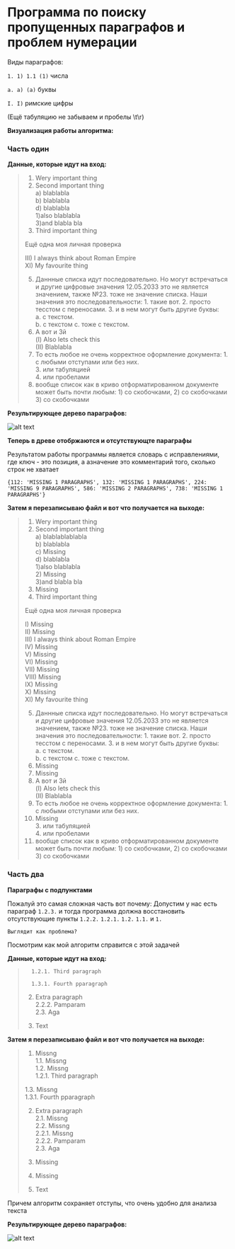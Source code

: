 # **Программа по поиску пропущенных параграфов и проблем нумерации**

Виды параграфов:

```1. 1) 1.1 (1)``` числа

```a. a) (a)``` буквы

```I. I)``` римские цифры

(Ещё табуляцию не забываем и пробелы \t\r)

**Визуализация работы алгоритма:**

### Часть один

**Данные, которые идут на вход:**

> 1. Wery important thing  
> 2. Second important thing  
> 	a) blablabla  
> 	b) blablabla  
> 	d) blablabla  
> 		1)also blablabla  
> 		3)and blabla bla  
> 4. Third important thing  
>   
> Ещё одна моя личная проверка  
>   
> III) I always think about Roman Empire  
> XI) My favourite thing  
>   
> 5. Даннные списка идут последовательно. Но могут встречаться и другие цифровые значения 12.05.2033 это не является значением, также №23. тоже не значение списка.  Наши значения  это последовательности: 1. такие вот. 2. просто   
> тесстом с переносами. 3. и в нем могут быть другие буквы:   
> 	a. c текстом.   
> 	b. с текстом  c. тоже с текстом.   
> 3. А вот и 3й  
> 	(I) Also lets check this  
> 	(II) Blablabla  
> 4. То есть любое не очень корректное оформление документа: 1. с любыми отступами или без них.   
> 		3. или табуляцией  
>              4. или пробелами  
> 5. вообще список как в криво отформатированном документе может быть почти любым: 1) со скобочками, 2) со скобочками 3) со скобочками  

**Результирующее дерево параграфов:**

![alt text](https://github.com/rodion02/Paragraph_numerization/blob/main/demo.png?raw=true)

**Теперь в древе отобржаются и отсутствующте параграфы**

Результатом работы программы является словарь с исправлениями, где ключ - это позиция, а азначение это комментарий того, сколько строк не хватает

```{112: 'MISSING 1 PARAGRAPHS', 132: 'MISSING 1 PARAGRAPHS', 224: 'MISSING 9 PARAGRAPHS', 586: 'MISSING 2 PARAGRAPHS', 738: 'MISSING 1 PARAGRAPHS'}```

**Затем я перезаписываю файл и вот что получается на выходе:**

> 1. Wery important thing  
> 2. Second important thing  
> 	a) blablablablabla  
> 	b) blablabla  
> 	c) Missing  
> 	d) blablabla  
> 		1)also blablabla  
> 		2) Missing  
> 		3)and blabla bla  
> 3. Missing  
> 4. Third important thing  
>   
> Ещё одна моя личная проверка  
>   
> I) Missing  
> II) Missing  
> III) I always think about Roman Empire  
> IV) Missing  
> V) Missing  
> VI) Missing  
> VII) Missing  
> VIII) Missing  
> IX) Missing  
> X) Missing  
> XI) My favourite thing  
>   
> 5. Даннные списка идут последовательно. Но могут встречаться и другие цифровые значения 12.05.2033 это не является значением, также №23. тоже не значение списка.  Наши значения  это последовательности: 1. такие вот. 2. просто   
> тесстом с переносами. 3. и в нем могут быть другие буквы:   
> 	a. c текстом.   
> 	b. с текстом  c. тоже с текстом.   
> 1. Missing  
> 2. Missing  
> 3. А вот и 3й  
> 	(I) Also lets check this  
> 	(II) Blablabla  
> 4. То есть любое не очень корректное оформление документа: 1. с любыми отступами или без них.   
> 	2. Missing  
> 			3. или табуляцией  
>              4. или пробелами  
> 5. вообще список как в криво отформатированном документе может быть почти любым: 1) со скобочками, 2) со скобочками 3) со скобочками    

### Часть два

**Параграфы с подпунктами**

Пожалуй это самая сложная часть вот почему:
	Допустим у нас есть параграф ```1.2.3.``` и тогда программа должна восстановить отсутствующие пункты ```1.2.2.``` ```1.2.1.``` ```1.2.``` ```1.1.``` и ```1.```
	
	Выглядит как проблема?

Посмотрим как мой алгоритм справится с этой задачей

**Данные, которые идут на вход:**

> 		1.2.1. Third paragraph  
>   
> 		1.3.1. Fourth pparagraph  
> 
> 2. Extra paragraph  
> 		2.2.2. Pamparam  
> 	2.3. Aga  
>   
> 5. Text  

**Затем я перезаписываю файл и вот что получается на выходе:**

> 1. Missng  
> 	1.1. Missng  
> 	1.2. Missng  
> 		1.2.1. Third paragraph  
>   
> 	1.3. Missng  
> 		1.3.1. Fourth pparagraph  
>   
> 2. Extra paragraph  
> 	2.1. Missng  
> 	2.2. Missng  
> 		2.2.1. Missng  
> 		2.2.2. Pamparam  
> 	2.3. Aga  
>   
> 3. Missing  
> 4. Missing  
> 5. Text  

Причем алгоритм сохраняет отступы, что очень удобно для анализа текста

**Результирующее дерево параграфов:**

![alt text](https://github.com/rodion02/Paragraph_numerization/blob/main/demo2.jpg?raw=true)